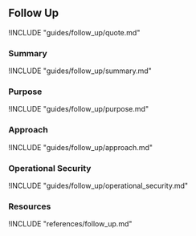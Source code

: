 ## Follow Up 

!INCLUDE "guides/follow_up/quote.md"

### Summary

!INCLUDE "guides/follow_up/summary.md"

### Purpose

!INCLUDE "guides/follow_up/purpose.md"

### Approach

!INCLUDE "guides/follow_up/approach.md"

### Operational Security

!INCLUDE "guides/follow_up/operational_security.md"

### Resources

!INCLUDE "references/follow_up.md"
